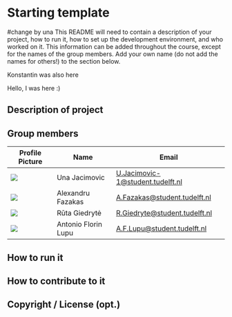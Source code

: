 # Starting template
#change by una
This README will need to contain a description of your project, how to run it, how to set up the development environment, and who worked on it.
This information can be added throughout the course, except for the names of the group members.
Add your own name (do not add the names for others!) to the section below.

Konstantin was also here

Hello, I was here :)

## Description of project

## Group members

| Profile Picture | Name | Email |
|---|---|---|
| ![](https://gitlab.ewi.tudelft.nl/uploads/-/system/user/avatar/6158/avatar.png?width=400) | Una Jacimovic | U.Jacimovic-1@student.tudelft.nl |
| ![](https://gitlab.ewi.tudelft.nl/uploads/-/system/user/avatar/6190/avatar.png?width=96) | Alexandru Fazakas | A.Fazakas@student.tudelft.nl |
| ![](https://gitlab.ewi.tudelft.nl/uploads/-/system/user/avatar/6114/avatar.png?width=400) | Rūta Giedrytė | R.Giedryte@student.tudelft.nl |
| ![](https://gitlab.ewi.tudelft.nl/uploads/-/system/user/avatar/6201/avatar.png?width=400) | Antonio Florin Lupu | A.F.Lupu@student.tudelft.nl |


<!-- Instructions (remove once assignment has been completed -->
<!-- - Add (only!) your own name to the table above (use Markdown formatting) -->
<!-- - Mention your *student* email address -->
<!-- - Preferably add a recognizable photo, otherwise add your GitLab photo -->
<!-- - (please make sure the photos have the same size) --> 

## How to run it

## How to contribute to it

## Copyright / License (opt.)

